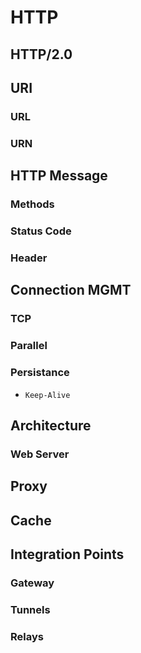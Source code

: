 # HTTP

## HTTP/2.0

## URI
### URL
### URN

## HTTP Message
### Methods
### Status Code
### Header

## Connection MGMT
### TCP
### Parallel
### Persistance
* `Keep-Alive`

## Architecture
### Web Server

## Proxy

## Cache

## Integration Points
### Gateway
### Tunnels
### Relays